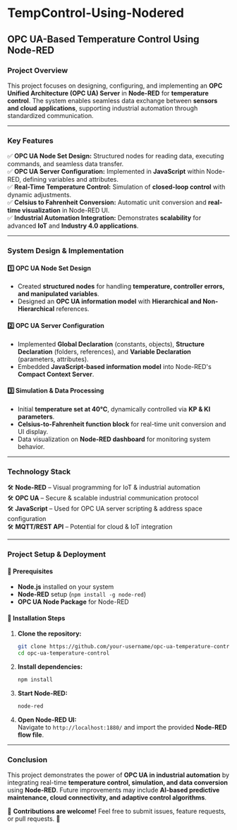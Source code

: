 # TempControl-Using-Nodered


## **OPC UA-Based Temperature Control Using Node-RED**  

### **Project Overview**  
This project focuses on designing, configuring, and implementing an **OPC Unified Architecture (OPC UA) Server** in **Node-RED** for **temperature control**. The system enables seamless data exchange between **sensors and cloud applications**, supporting industrial automation through standardized communication.  

---

### **Key Features**  
✅ **OPC UA Node Set Design:** Structured nodes for reading data, executing commands, and seamless data transfer.  
✅ **OPC UA Server Configuration:** Implemented in **JavaScript** within Node-RED, defining variables and attributes.  
✅ **Real-Time Temperature Control:** Simulation of **closed-loop control** with dynamic adjustments.  
✅ **Celsius to Fahrenheit Conversion:** Automatic unit conversion and **real-time visualization** in Node-RED UI.  
✅ **Industrial Automation Integration:** Demonstrates **scalability** for advanced **IoT** and **Industry 4.0 applications**.  

---

### **System Design & Implementation**  

#### **1️⃣ OPC UA Node Set Design**  
- Created **structured nodes** for handling **temperature, controller errors, and manipulated variables**.  
- Designed an **OPC UA information model** with **Hierarchical and Non-Hierarchical** references.  

#### **2️⃣ OPC UA Server Configuration**  
- Implemented **Global Declaration** (constants, objects), **Structure Declaration** (folders, references), and **Variable Declaration** (parameters, attributes).  
- Embedded **JavaScript-based information model** into Node-RED's **Compact Context Server**.  

#### **3️⃣ Simulation & Data Processing**  
- Initial **temperature set at 40°C**, dynamically controlled via **KP & KI parameters**.  
- **Celsius-to-Fahrenheit function block** for real-time unit conversion and UI display.  
- Data visualization on **Node-RED dashboard** for monitoring system behavior.  

---

### **Technology Stack**  
🛠 **Node-RED** – Visual programming for IoT & industrial automation  
🛠 **OPC UA** – Secure & scalable industrial communication protocol  
🛠 **JavaScript** – Used for OPC UA server scripting & address space configuration  
🛠 **MQTT/REST API** – Potential for cloud & IoT integration  

---

### **Project Setup & Deployment**  

#### **🔹 Prerequisites**  
- **Node.js** installed on your system  
- **Node-RED** setup (`npm install -g node-red`)  
- **OPC UA Node Package** for Node-RED  

#### **🔹 Installation Steps**  
1. **Clone the repository:**  
   ```sh
   git clone https://github.com/your-username/opc-ua-temperature-control.git  
   cd opc-ua-temperature-control  
   ```  
2. **Install dependencies:**  
   ```sh
   npm install  
   ```  
3. **Start Node-RED:**  
   ```sh
   node-red  
   ```  
4. **Open Node-RED UI:**  
   Navigate to `http://localhost:1880/` and import the provided **Node-RED flow file**.  

---

### **Conclusion**  
This project demonstrates the power of **OPC UA in industrial automation** by integrating real-time **temperature control, simulation, and data conversion** using **Node-RED**. Future improvements may include **AI-based predictive maintenance, cloud connectivity, and adaptive control algorithms**.  

🔗 **Contributions are welcome!** Feel free to submit issues, feature requests, or pull requests. 🚀  

